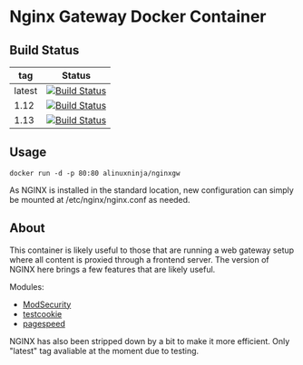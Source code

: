 # Nginx Gateway Docker Container

## Build Status

| tag           | Status                                                                                                                                           |
| ------------- | ------------------------------------------------------------------------------------------------------------------------------------------------ |
| latest        | [![Build Status](https://travis-ci.org/ALinuxNinja/docker-nginxgw.svg?branch=latest)](https://travis-ci.org/ALinuxNinja/docker-nginxgw/branches) |
| 1.12          | [![Build Status](https://travis-ci.org/ALinuxNinja/docker-nginxgw.svg?branch=1.12)](https://travis-ci.org/ALinuxNinja/docker-nginxgw/branches)   |
| 1.13          | [![Build Status](https://travis-ci.org/ALinuxNinja/docker-nginxgw.svg?branch=1.13)](https://travis-ci.org/ALinuxNinja/docker-nginxgw/branches)   |

## Usage
```
docker run -d -p 80:80 alinuxninja/nginxgw
```
As NGINX is installed in the standard location, new configuration can simply be mounted at /etc/nginx/nginx.conf as needed.

## About
This container is likely useful to those that are running a web gateway setup where all content is proxied through a frontend server.
The version of NGINX here brings a few features that are likely useful.

Modules:
- [ModSecurity](https://github.com/SpiderLabs/ModSecurity-nginx)
- [testcookie](https://github.com/kyprizel/testcookie-nginx-module)
- [pagespeed](https://github.com/pagespeed/ngx_pagespeed)

NGINX has also been stripped down by a bit to make it more efficient. Only "latest" tag avaliable at the moment due to testing.

